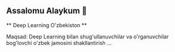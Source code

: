 ## Assalomu Alaykum 👋



** Deep Learning O'zbekiston **

Maqsad: Deep Learning bilan shug'ullanuvchilar va o'rganuvchilar bog'lovchi o'zbek jamosini shakllantirish ... 
 



